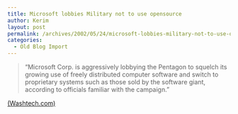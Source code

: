 ```yaml
---
title: Microsoft lobbies Military not to use opensource
author: Kerim
layout: post
permalink: /archives/2002/05/24/microsoft-lobbies-military-not-to-use-opensource/
categories:
  - Old Blog Import
---
```


>   &#8220;Microsoft Corp. is aggressively lobbying the Pentagon to squelch its growing use of freely distributed computer software and switch to proprietary systems such as those sold by the software giant, according to officials familiar with the campaign.&#8221;


<a href="http://www.washingtonpost.com/wp-dyn/articles/A60050-2002May22.html" onclick="_gaq.push(['_trackEvent', 'outbound-article', 'http://www.washingtonpost.com/wp-dyn/articles/A60050-2002May22.html', '(Washtech.com)']);" >(Washtech.com)</a>

